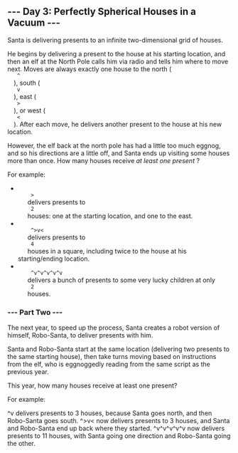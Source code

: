 <article class="day-desc">
 <h2>
  --- Day 3: Perfectly Spherical Houses in a Vacuum ---
 </h2>
 <p>
  Santa is delivering presents to an infinite two-dimensional grid of houses.
 </p>
 <p>
  He begins by delivering a present to the house at his starting location, and then an elf at the North Pole calls him via radio and tells him where to move next.  Moves are always exactly one house to the north (
  <code>
   ^
  </code>
  ), south (
  <code>
   v
  </code>
  ), east (
  <code>
   &gt;
  </code>
  ), or west (
  <code>
   &lt;
  </code>
  ).  After each move, he delivers another present to the house at his new location.
 </p>
 <p>
  However, the elf back at the north pole has had a little too much eggnog, and so his directions are a little off, and Santa ends up visiting some houses more than once.  How many houses receive
  <em>
   at least one present
  </em>
  ?
 </p>
 <p>
  For example:
 </p>
 <ul>
  <li>
   <code>
    &gt;
   </code>
   delivers presents to
   <code>
    2
   </code>
   houses: one at the starting location, and one to the east.
  </li>
  <li>
   <code>
    ^&gt;v&lt;
   </code>
   delivers presents to
   <code>
    4
   </code>
   houses in a square, including twice to the house at his starting/ending location.
  </li>
  <li>
   <code>
    ^v^v^v^v^v
   </code>
   delivers a bunch of presents to some very lucky children at only
   <code>
    2
   </code>
   houses.
  </li>
 </ul>
</article>



### --- Part Two ---
The next year, to speed up the process, Santa creates a robot version of himself, Robo-Santa, to deliver presents with him.

Santa and Robo-Santa start at the same location (delivering two presents to the same starting house), then take turns moving based on instructions from the elf, who is eggnoggedly reading from the same script as the previous year.

This year, how many houses receive at least one present?

For example:

^v delivers presents to 3 houses, because Santa goes north, and then Robo-Santa goes south.
^>v< now delivers presents to 3 houses, and Santa and Robo-Santa end up back where they started.
^v^v^v^v^v now delivers presents to 11 houses, with Santa going one direction and Robo-Santa going the other.
